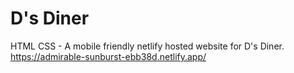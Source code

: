# D's Diner
HTML CSS - A mobile friendly netlify hosted website for D's Diner.
https://admirable-sunburst-ebb38d.netlify.app/
